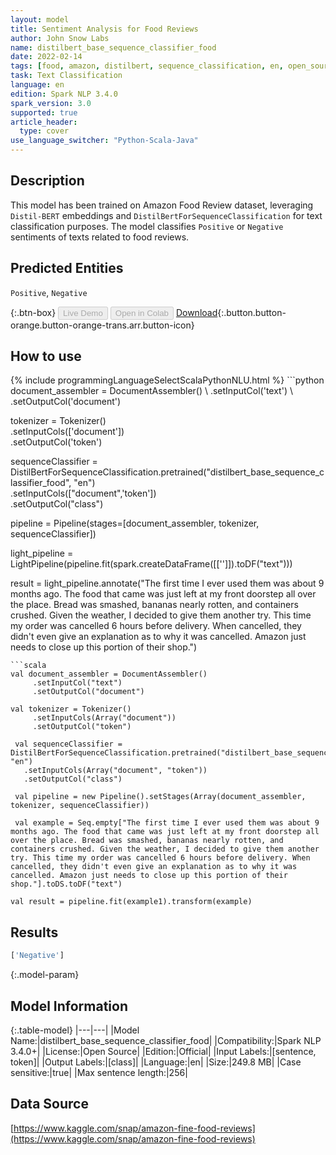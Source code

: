 ```yaml
---
layout: model
title: Sentiment Analysis for Food Reviews
author: John Snow Labs
name: distilbert_base_sequence_classifier_food
date: 2022-02-14
tags: [food, amazon, distilbert, sequence_classification, en, open_source]
task: Text Classification
language: en
edition: Spark NLP 3.4.0
spark_version: 3.0
supported: true
article_header:
  type: cover
use_language_switcher: "Python-Scala-Java"
---
```


## Description

This model has been trained on Amazon Food Review dataset, leveraging `Distil-BERT` embeddings and `DistilBertForSequenceClassification` for text classification purposes. The model classifies `Positive` or `Negative` sentiments of texts related to food reviews.

## Predicted Entities

`Positive`, `Negative`

{:.btn-box}
<button class="button button-orange" disabled>Live Demo</button>
<button class="button button-orange" disabled>Open in Colab</button>
[Download](https://s3.amazonaws.com/auxdata.johnsnowlabs.com/public/models/distilbert_base_sequence_classifier_food_en_3.4.0_3.0_1644846756022.zip){:.button.button-orange.button-orange-trans.arr.button-icon}

## How to use



<div class="tabs-box" markdown="1">
{% include programmingLanguageSelectScalaPythonNLU.html %}
```python
document_assembler = DocumentAssembler() \
     .setInputCol('text') \
     .setOutputCol('document')

 tokenizer = Tokenizer() \
     .setInputCols(['document']) \
     .setOutputCol('token')

 sequenceClassifier = DistilBertForSequenceClassification.pretrained("distilbert_base_sequence_classifier_food", "en")\
   .setInputCols(["document",'token'])\
   .setOutputCol("class")

 pipeline = Pipeline(stages=[document_assembler, tokenizer, sequenceClassifier])

 light_pipeline = LightPipeline(pipeline.fit(spark.createDataFrame([['']]).toDF("text")))

result = light_pipeline.annotate("The first time I ever used them was about 9 months ago. The food that came was just left at my front doorstep all over the place. Bread was smashed, bananas nearly rotten, and containers crushed. Given the weather, I decided to give them another try. This time my order was cancelled 6 hours before delivery. When cancelled, they didn't even give an explanation as to why it was cancelled. Amazon just needs to close up this portion of their shop.")
```
```scala
val document_assembler = DocumentAssembler()
     .setInputCol("text")
     .setOutputCol("document")

val tokenizer = Tokenizer()
     .setInputCols(Array("document"))
     .setOutputCol("token")

 val sequenceClassifier = DistilBertForSequenceClassification.pretrained("distilbert_base_sequence_classifier_food", "en")
   .setInputCols(Array("document", "token"))
   .setOutputCol("class")

 val pipeline = new Pipeline().setStages(Array(document_assembler, tokenizer, sequenceClassifier))

 val example = Seq.empty["The first time I ever used them was about 9 months ago. The food that came was just left at my front doorstep all over the place. Bread was smashed, bananas nearly rotten, and containers crushed. Given the weather, I decided to give them another try. This time my order was cancelled 6 hours before delivery. When cancelled, they didn't even give an explanation as to why it was cancelled. Amazon just needs to close up this portion of their shop."].toDS.toDF("text")

val result = pipeline.fit(example1).transform(example)
```
</div>

## Results

```bash
['Negative']
```

{:.model-param}
## Model Information

{:.table-model}
|---|---|
|Model Name:|distilbert_base_sequence_classifier_food|
|Compatibility:|Spark NLP 3.4.0+|
|License:|Open Source|
|Edition:|Official|
|Input Labels:|[sentence, token]|
|Output Labels:|[class]|
|Language:|en|
|Size:|249.8 MB|
|Case sensitive:|true|
|Max sentence length:|256|

## Data Source

[https://www.kaggle.com/snap/amazon-fine-food-reviews](https://www.kaggle.com/snap/amazon-fine-food-reviews)